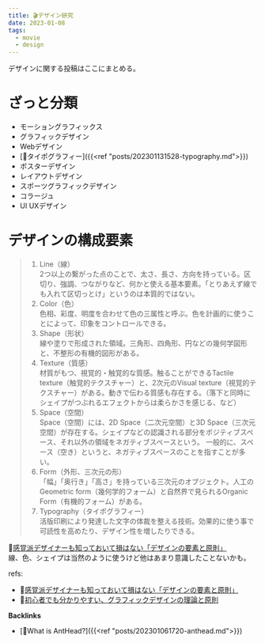 ```yaml
---
title: 🎬デザイン研究
date: 2023-01-08
tags:
  - movie
  - design
---
```


デザインに関する投稿はここにまとめる。  

# ざっと分類
- モーショングラフィックス
- グラフィックデザイン
- Webデザイン
- [📝タイポグラフィー]({{<ref "posts/202301131528-typography.md">}})
- ポスターデザイン
- レイアウトデザイン
- スポーツグラフィックデザイン
- コラージュ
- UI UXデザイン

# デザインの構成要素
> 1. Line（線）  
> 2つ以上の繋がった点のことで、太さ、長さ、方向を持っている。区切り、強調、つながりなど、何かと使える基本要素。「とりあえず線でも入れて区切っとけ」というのは本質的ではない。  
> 2. Color（色）  
> 色相、彩度、明度を合わせて色の三属性と呼ぶ。色を計画的に使うことによって、印象をコントロールできる。  
> 3. Shape（形状）  
> 線や塗りで形成された領域。三角形、四角形、円などの幾何学図形と、不整形の有機的図形がある。  
> 4. Texture（質感）  
> 材質がもつ、視覚的・触覚的な質感。触ることができるTactile texture（触覚的テクスチャー）と、2次元のVisual texture（視覚的テクスチャー）がある。動きで伝わる質感も存在する。（落下と同時にシェイプがつぶれるエフェクトからは柔らかさを感じる、など）  
> 5. Space（空間）  
> Space（空間）には、2D Space（二次元空間）と3D Space（三次元空間）が存在する。シェイプなどの認識される部分をポジティブスペース、それ以外の領域をネガティブスペースという。 一般的に、スペース（空き）というと、ネガティブスペースのことを指すことが多い。  
> 6. Form（外形、三次元の形）  
> 「幅」「奥行き」「高さ」を持っている三次元のオブジェクト。人工のGeometric form（幾何学的フォーム）と自然界で見られるOrganic Form（有機的フォーム）がある。  
> 7. Typography（タイポグラフィー）  
> 活版印刷により発達した文字の体裁を整える技術。効果的に使う事で可読性を高めたり、デザイン性を増したりできる。

📝[感覚派デザイナーも知っておいて損はない「デザインの要素と原則」](https://webnaut.jp/design/620.html)  
線、色、シェイプは当然のように使うけど他はあまり意識したことないかも。  


refs:
- 📝[感覚派デザイナーも知っておいて損はない「デザインの要素と原則」](https://webnaut.jp/design/620.html)  
- 📝[初心者でも分かりやすい、グラフィックデザインの理論と原則](https://asobo-design.com/nex/blog-901-23034.html)

**Backlinks**
- [🐜What is AntHead?]({{<ref "posts/202301061720-anthead.md">}})